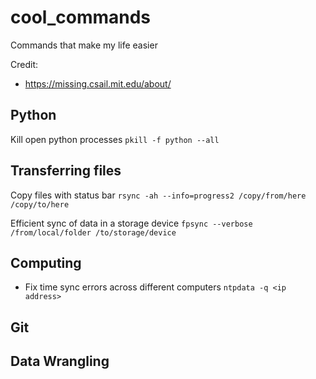 # cool_commands
Commands that make my life easier

Credit: 
* https://missing.csail.mit.edu/about/

## Python
Kill open python processes
```pkill -f python --all```

## Transferring files
Copy files with status bar
```rsync -ah --info=progress2 /copy/from/here /copy/to/here```

Efficient sync of data in a storage device
```fpsync --verbose /from/local/folder /to/storage/device```

## Computing
- Fix time sync errors across different computers ```ntpdata -q <ip address>```

## Git

## Data Wrangling
